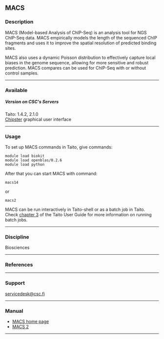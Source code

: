 ## MACS

### Description

MACS (Model-based  Analysis of ChIP-Seq)  is an analysis tool  for NGS
ChIP-Seq data.  MACS empirically  models the  length of  the sequenced
ChIP  fragments and  uses  it  to improve  the  spatial resolution  of
predicted binding sites. 

MACS also uses  a dynamic Poisson distribution  to effectively capture
local biases in  the genome sequence, allowing for  more sensitive and
robust  prediction. MACS  compares can  be used  for ChIP-Seq  with or
without control samples.

------------------------------------------------------------------------

### Available

##### Version on CSC's Servers

  
Taito: 1.4.2, 2.1.0  
[Chipster] graphical user interface

------------------------------------------------------------------------

### Usage

To set up MACS commands in Taito, give commands:

    module load biokit
    module load openblas/0.2.6
    module load python

After that you can start MACS with command:

    macs14

or

    macs2

MACS can  be run  interactively in  Taito-shell or as  a batch  job in
Taito.  Check [chapter 3] of the Taito User Guide for more information
on running batch jobs.

------------------------------------------------------------------------

### Discipline

Biosciences  

------------------------------------------------------------------------

### References

------------------------------------------------------------------------

### Support

servicedesk@csc.fi

------------------------------------------------------------------------

### Manual

-   [MACS home page]
-   [MACS 2]

------------------------------------------------------------------------

  [Chipster]: http://chipster.csc.fi/
  [chapter 3]: https://research.csc.fi/taito-batch-jobs/
  [MACS home page]: http://liulab.dfci.harvard.edu/MACS/
  [MACS 2]: https://github.com/taoliu/MACS/
